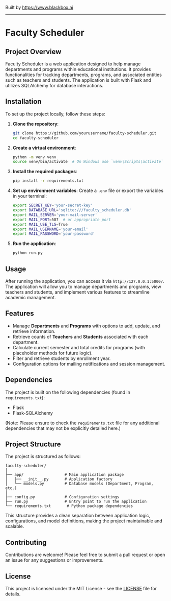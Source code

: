 
Built by https://www.blackbox.ai

---

# Faculty Scheduler

## Project Overview
Faculty Scheduler is a web application designed to help manage departments and programs within educational institutions. It provides functionalities for tracking departments, programs, and associated entities such as teachers and students. The application is built with Flask and utilizes SQLAlchemy for database interactions.

## Installation

To set up the project locally, follow these steps:

1. **Clone the repository**:
   ```bash
   git clone https://github.com/yourusername/faculty-scheduler.git
   cd faculty-scheduler
   ```

2. **Create a virtual environment**:
   ```bash
   python -m venv venv
   source venv/bin/activate  # On Windows use `venv\Scripts\activate`
   ```

3. **Install the required packages**:
   ```bash
   pip install -r requirements.txt
   ```

4. **Set up environment variables**:
   Create a `.env` file or export the variables in your terminal:
   ```bash
   export SECRET_KEY='your-secret-key'
   export DATABASE_URL='sqlite:///faculty_scheduler.db'
   export MAIL_SERVER='your-mail-server'
   export MAIL_PORT=587  # or appropriate port
   export MAIL_USE_TLS=True
   export MAIL_USERNAME='your-email'
   export MAIL_PASSWORD='your-password'
   ```

5. **Run the application**:
   ```bash
   python run.py
   ```

## Usage
After running the application, you can access it via `http://127.0.0.1:5000/`. The application will allow you to manage departments and programs, view teachers and students, and implement various features to streamline academic management.

## Features

- Manage **Departments** and **Programs** with options to add, update, and retrieve information.
- Retrieve counts of **Teachers** and **Students** associated with each department.
- Calculate current semester and total credits for programs (with placeholder methods for future logic).
- Filter and retrieve students by enrollment year.
- Configuration options for mailing notifications and session management.

## Dependencies

The project is built on the following dependencies (found in `requirements.txt`):

- Flask
- Flask-SQLAlchemy

(Note: Please ensure to check the `requirements.txt` file for any additional dependencies that may not be explicitly detailed here.)

## Project Structure

The project is structured as follows:

```
faculty-scheduler/
│
├── app/                  # Main application package
│   ├── __init__.py       # Application factory
│   └── models.py         # Database models (Department, Program, etc.)
│
├── config.py             # Configuration settings
├── run.py                # Entry point to run the application
└── requirements.txt       # Python package dependencies
```

This structure provides a clean separation between application logic, configurations, and model definitions, making the project maintainable and scalable.

## Contributing

Contributions are welcome! Please feel free to submit a pull request or open an issue for any suggestions or improvements.

## License

This project is licensed under the MIT License - see the [LICENSE](LICENSE) file for details.